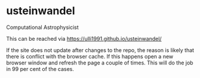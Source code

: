 # usteinwandel
Computational Astrophysicist 

This can be reached via https://ulli1991.github.io/usteinwandel/ 

If the site does not update after changes to the repo, the reason is likely that there is conflict with the browser cache. If this happens open a new browser
window and refresh the page a couple of times. This will do the job in 99 per cent of the cases. 
